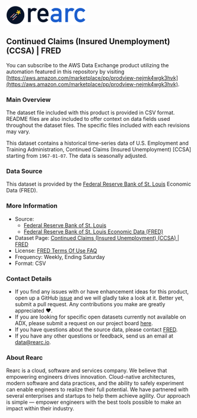 <a href="https://www.rearc.io/data/">
    <img src="./rearc_logo_rgb.png" alt="Rearc Logo" title="Rearc Logo" height="52" />
</a>


## Continued Claims (Insured Unemployment) (CCSA) | FRED

You can subscribe to the AWS Data Exchange product utilizing the automation featured in this repository by visiting [https://aws.amazon.com/marketplace/pp/prodview-nejmk4wgk3hvk](https://aws.amazon.com/marketplace/pp/prodview-nejmk4wgk3hvk).

### Main Overview
The dataset file included with this product is provided in CSV format. README files are also included to offer context on data fields used throughout the dataset files. The specific files included with each revisions may vary.

This dataset contains a historical time-series data of U.S. Employment and Training Administration, Continued Claims (Insured Unemployment) [CCSA] starting from `1967-01-07`. The data is seasonally adjusted.

### Data Source
This dataset is provided by the [Federal Reserve Bank of St. Louis](https://fred.stlouisfed.org/) Economic Data (FRED). 

### More Information
- Source: 
  - [Federal Reserve Bank of St. Louis](https://www.stlouisfed.org)
  - [Federal Reserve Bank of St. Louis Economic Data (FRED)](https://fred.stlouisfed.org/)
- Dataset Page: [Continued Claims (Insured Unemployment) (CCSA) | FRED](https://fred.stlouisfed.org/series/CCSA)
- License: [FRED Terms Of Use FAQ](https://fred.stlouisfed.org/legal/)
- Frequency: Weekly, Ending Saturday
- Format: CSV

### Contact Details
- If you find any issues with or have enhancement ideas for this product, open up a GitHub [issue](https://github.com/rearc-data/fred-continued-claims-insured-unemployment-ccsa/issues) and we will gladly take a look at it. Better yet, submit a pull request. Any contributions you make are greatly appreciated :heart:.
- If you are looking for specific open datasets currently not available on ADX, please submit a request on our project board [here](https://github.com/orgs/rearc-data/projects/1).
- If you have questions about the source data, please contact [FRED](https://fred.stlouisfed.org/contactus/).
- If you have any other questions or feedback, send us an email at data@rearc.io.

### About Rearc
Rearc is a cloud, software and services company. We believe that empowering engineers drives innovation. Cloud-native architectures, modern software and data practices, and the ability to safely experiment can enable engineers to realize their full potential. We have partnered with several enterprises and startups to help them achieve agility. Our approach is simple — empower engineers with the best tools possible to make an impact within their industry.
